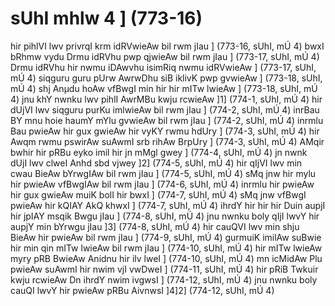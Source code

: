 # sUhI mhlw 4 ] (773-16)
hir pihlVI lwv privrqI krm idRVwieAw bil rwm jIau ] (773-16, sUhI, mÚ 4)
bwxI bRhmw vydu Drmu idRVhu pwp qjwieAw bil rwm jIau ] (773-17, sUhI, mÚ 4)
Drmu idRVhu hir nwmu iDAwvhu isimRiq nwmu idRVwieAw ] (773-17, sUhI, mÚ 4)
siqguru guru pUrw AwrwDhu siB iklivK pwp gvwieAw ] (773-18, sUhI, mÚ 4)
shj Anµdu hoAw vfBwgI min hir hir mITw lwieAw ] (773-18, sUhI, mÚ 4)
jnu khY nwnku lwv pihlI AwrMBu kwju rcwieAw ]1] (774-1, sUhI, mÚ 4)
hir dUjVI lwv siqguru purKu imlwieAw bil rwm jIau ] (774-2, sUhI, mÚ 4)
inrBau BY mnu hoie haumY mYlu gvwieAw bil rwm jIau ] (774-2, sUhI, mÚ 4)
inrmlu Bau pwieAw hir gux gwieAw hir vyKY rwmu hdUry ] (774-3, sUhI, mÚ 4)
hir Awqm rwmu pswirAw suAwmI srb rihAw BrpUry ] (774-3, sUhI, mÚ 4)
AMqir bwhir hir pRBu eyko imil hir jn mMgl gwey ] (774-4, sUhI, mÚ 4)
jn nwnk dUjI lwv clweI Anhd sbd vjwey ]2] (774-5, sUhI, mÚ 4)
hir qIjVI lwv min cwau BieAw bYrwgIAw bil rwm jIau ] (774-5, sUhI, mÚ 4)
sMq jnw hir mylu hir pwieAw vfBwgIAw bil rwm jIau ] (774-6, sUhI, mÚ 4)
inrmlu hir pwieAw hir gux gwieAw muiK bolI hir bwxI ] (774-7, sUhI, mÚ 4)
sMq jnw vfBwgI pwieAw hir kQIAY AkQ khwxI ] (774-7, sUhI, mÚ 4)
ihrdY hir hir hir Duin aupjI hir jpIAY msqik Bwgu jIau ] (774-8, sUhI, mÚ 4)
jnu nwnku boly qIjI lwvY hir aupjY min bYrwgu jIau ]3] (774-8, sUhI, mÚ 4)
hir cauQVI lwv min shju BieAw hir pwieAw bil rwm jIau ] (774-9, sUhI, mÚ 4)
gurmuiK imilAw suBwie hir min qin mITw lwieAw bil rwm jIau ] (774-10, sUhI, mÚ 4)
hir mITw lwieAw myry pRB BwieAw Anidnu hir ilv lweI ] (774-10, sUhI, mÚ 4)
mn icMidAw Plu pwieAw suAwmI hir nwim vjI vwDweI ] (774-11, sUhI, mÚ 4)
hir pRiB Twkuir kwju rcwieAw Dn ihrdY nwim ivgwsI ] (774-12, sUhI, mÚ 4)
jnu nwnku boly cauQI lwvY hir pwieAw pRBu AivnwsI ]4]2] (774-12, sUhI, mÚ 4)


